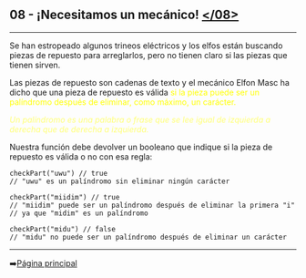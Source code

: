 ## **08 - ¡Necesitamos un mecánico!** [</08>](08-necesitamosMecanico.js)
---
Se han estropeado algunos trineos eléctricos y los elfos están buscando piezas de repuesto para arreglarlos, pero no tienen claro si las piezas que tienen sirven.

Las piezas de repuesto son cadenas de texto y el mecánico Elfon Masc ha dicho que una pieza de repuesto es válida <span style="color:#ffff00">si la pieza puede ser un palíndromo después de eliminar, como máximo, un carácter.</span>

<span style="color:#ffff77">*Un palíndromo es una palabra o frase que se lee igual de izquierda a derecha que de derecha a izquierda.*</span>

Nuestra función debe devolver un booleano que indique si la pieza de repuesto es válida o no con esa regla:

```
checkPart("uwu") // true
// "uwu" es un palíndromo sin eliminar ningún carácter

checkPart("miidim") // true
// "miidim" puede ser un palíndromo después de eliminar la primera "i"
// ya que "midim" es un palíndromo

checkPart("midu") // false
// "midu" no puede ser un palíndromo después de eliminar un carácter
```
---
➡️[Página principal](../../README.md)